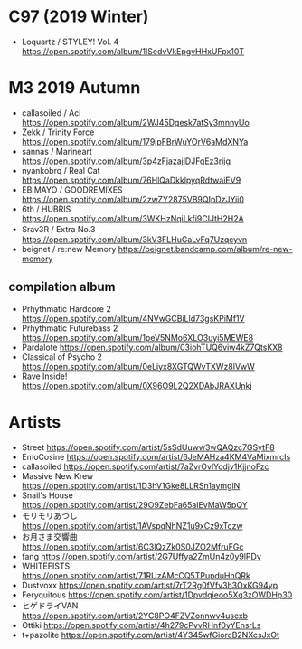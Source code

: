 # C97 (2019 Winter)

- Loquartz / STYLEY! Vol. 4 https://open.spotify.com/album/1ISedvVkEpgvHHxUFpx10T

# M3 2019 Autumn

- callasoiled / Aci https://open.spotify.com/album/2WJ45Dgesk7atSy3mnnyUo
- Zekk / Trinity Force https://open.spotify.com/album/179jpFBrWuYOrV6aMdXNYa
- sannas / Marineart https://open.spotify.com/album/3p4zFjazajlDJFqEz3rijg
- nyankobrq / Real Cat https://open.spotify.com/album/76HlQaDkklpyqRdtwaiEV9
- EBIMAYO / GOODREMIXES https://open.spotify.com/album/2zwZY2875VB9QIpDzJYii0
- 6th / HUBRIS https://open.spotify.com/album/3WKHzNqiLkfi9CIJtH2H2A
- Srav3R / Extra No.3　https://open.spotify.com/album/3kV3FLHuGaLvFq7Uzqcyvn
- beignet / re:new Memory https://beignet.bandcamp.com/album/re-new-memory


## compilation album

- Prhythmatic Hardcore 2 https://open.spotify.com/album/4NVwGCBiLld73gsKPiMf1V
- Prhythmatic Futurebass 2 https://open.spotify.com/album/1peV5NMo6XLO3uyi5MEWE8
- Pardalote https://open.spotify.com/album/03iohTUQ6viw4kZ7QtsKX8
- Classical of Psycho 2 https://open.spotify.com/album/0eLiyx8XGTQWvTXWz8lVwW
- Rave Inside! https://open.spotify.com/album/0X96O9L2Q2XDAbJRAXUnkj

# Artists

- Street https://open.spotify.com/artist/5sSdUuww3wQAQzc7GSytF8
- EmoCosine https://open.spotify.com/artist/6JeMAHza4KM4VaMixmrcIs
- callasoiled https://open.spotify.com/artist/7aZvrOvlYcdjv1KjjnoFzc
- Massive New Krew https://open.spotify.com/artist/1D3hV1Gke8LLRSn1aymglN
- Snail's House https://open.spotify.com/artist/29O9ZebFa65aIEvMaW5pQY
- モリモリあつし https://open.spotify.com/artist/1AVspqNhNZ1u9xCz9xTczw
- お月さま交響曲 https://open.spotify.com/artist/6C3lQzZk0S0JZO2MfruFGc
- fang https://open.spotify.com/artist/2G7Uffya2ZmUn4z0y9lPDv
- WHITEFISTS https://open.spotify.com/artist/71RUzAMcCQ5TPupduHhQRk
- Dustvoxx https://open.spotify.com/artist/7rT2Rg0fVfv3h3OxKG94yp
- Feryquitous https://open.spotify.com/artist/1Dpvdqieoo5Xq3zOWDHp30
- ヒゲドライVAN https://open.spotify.com/artist/2YC8PO4FZVZonnwv4uscxb
- Ottiki https://open.spotify.com/artist/4h279cPvvRHnf0yYEnsrLs
- t+pazolite https://open.spotify.com/artist/4Y345wfGiorcB2NXcsJxOt
